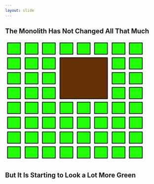 ```yaml
---
layout: slide
---
```


## The Monolith Has Not Changed All That Much

![Brown To Green Field][brownToGreen]


## But It Is Starting to Look a Lot More Green


[brownToGreen]: assets/images/BrownToGreen.jpg
